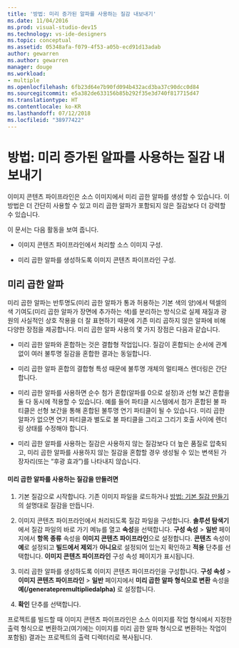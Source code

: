 ```yaml
---
title: '방법: 미리 증가된 알파를 사용하는 질감 내보내기'
ms.date: 11/04/2016
ms.prod: visual-studio-dev15
ms.technology: vs-ide-designers
ms.topic: conceptual
ms.assetid: 05348afa-f079-4f53-a05b-ecd91d13adab
author: gewarren
ms.author: gewarren
manager: douge
ms.workload:
- multiple
ms.openlocfilehash: 6fb23d64e7b90fd094b432acd3ba37c90dcc0d84
ms.sourcegitcommit: e5a382de633156b85b292f35e3d740f817715d47
ms.translationtype: HT
ms.contentlocale: ko-KR
ms.lasthandoff: 07/12/2018
ms.locfileid: "38977422"
---
```

# <a name="how-to-export-a-texture-that-has-premultiplied-alpha"></a>방법: 미리 증가된 알파를 사용하는 질감 내보내기
이미지 콘텐츠 파이프라인은 소스 이미지에서 미리 곱한 알파를 생성할 수 있습니다. 이 방법은 더 간단히 사용할 수 있고 미리 곱한 알파가 포함되지 않은 질감보다 더 강력할 수 있습니다.

 이 문서는 다음 활동을 보여 줍니다.

-   이미지 콘텐츠 파이프라인에서 처리할 소스 이미지 구성.

-   미리 곱한 알파를 생성하도록 이미지 콘텐츠 파이프라인 구성.

## <a name="premultiplied-alpha"></a>미리 곱한 알파
 미리 곱한 알파는 반투명도(미리 곱한 알파가 통과 허용하는 기본 색의 양)에서 텍셀의 색 기여도(미리 곱한 알파가 장면에 추가하는 색)를 분리하는 방식으로 실제 재질과 광원의 사실적인 상호 작용을 더 잘 표현하기 때문에 기존 미리 곱하지 않은 알파에 비해 다양한 장점을 제공합니다. 미리 곱한 알파 사용의 몇 가지 장점은 다음과 같습니다.

-   미리 곱한 알파와 혼합하는 것은 결합형 작업입니다. 질감이 혼합되는 순서에 관계없이 여러 불투명 질감을 혼합한 결과는 동일합니다.

-   미리 곱한 알파 혼합의 결합형 특성 때문에 불투명 개체의 멀티패스 렌더링은 간단합니다.

-   미리 곱한 알파를 사용하면 순수 첨가 혼합(알파를 0으로 설정)과 선형 보간 혼합을 둘 다 동시에 적용할 수 있습니다. 예를 들어 파티클 시스템에서 첨가 혼합된 불 파티클은 선형 보간을 통해 혼합된 불투명 연기 파티클이 될 수 있습니다. 미리 곱한 알파가 없으면 연기 파티클과 별도로 불 파티클을 그리고 그리기 호출 사이에 렌더링 상태를 수정해야 합니다.

-   미리 곱한 알파를 사용하는 질감은 사용하지 않는 질감보다 더 높은 품질로 압축되고, 미리 곱한 알파를 사용하지 않는 질감을 혼합할 경우 생성될 수 있는 변색된 가장자리(또는 “후광 효과”)를 나타내지 않습니다.

#### <a name="to-create-a-texture-that-uses-premultiplied-alpha"></a>미리 곱한 알파를 사용하는 질감을 만들려면

1.  기본 질감으로 시작합니다. 기존 이미지 파일을 로드하거나 [방법: 기본 질감 만들기](../designers/how-to-create-a-basic-texture.md)의 설명대로 질감을 만듭니다.

2.  이미지 콘텐츠 파이프라인에서 처리되도록 질감 파일을 구성합니다. **솔루션 탐색기**에서 질감 파일의 바로 가기 메뉴를 열고 **속성**을 선택합니다. **구성 속성** > **일반** 페이지에서 **항목 종류** 속성을 **이미지 콘텐츠 파이프라인**으로 설정합니다. **콘텐츠** 속성이 **예**로 설정되고 **빌드에서 제외**가 **아니요**로 설정되어 있는지 확인하고 **적용** 단추를 선택합니다. **이미지 콘텐츠 파이프라인** 구성 속성 페이지가 표시됩니다.

3.  미리 곱한 알파를 생성하도록 이미지 콘텐츠 파이프라인을 구성합니다. **구성 속성** > **이미지 콘텐츠 파이프라인** > **일반** 페이지에서 **미리 곱한 알파 형식으로 변환** 속성을 **예(/generatepremultipliedalpha)** 로 설정합니다.

4.  **확인** 단추를 선택합니다.

 프로젝트를 빌드할 때 이미지 콘텐츠 파이프라인은 소스 이미지를 작업 형식에서 지정한 출력 형식으로 변환하고(여기에는 이미지를 미리 곱한 알파 형식으로 변환하는 작업이 포함됨) 결과는 프로젝트의 출력 디렉터리로 복사됩니다.